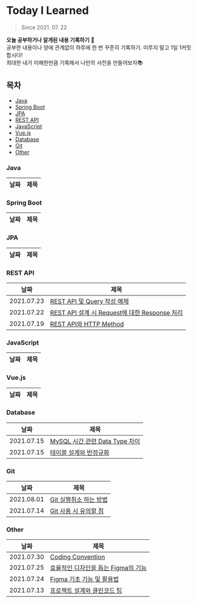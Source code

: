 # Today I Learned

> Since 2021. 07. 22

**오늘 공부하거나 알게된 내용 기록하기** 📝<br/>
공부한 내용이나 양에 관계없이 하루에 한 번 꾸준히 기록하기. 미루지 말고 1일 1커밋 합시다!<br/>
최대한 내가 이해한만큼 기록해서 나만의 사전을 만들어보자📚

## 목차

- [Java](#Java)
- [Spring Boot](#Spring-Boot)
- [JPA](#JPA)
- [REST API](#REST-API)
- [JavaScript](#JavaScript)
- [Vue.js](#Vue.js)
- [Database](#Database)
- [Git](#Git)
- [Other](#Other)

### Java

| 날짜 | 제목 |
| --- | --- |

### Spring Boot

| 날짜 | 제목 |
| --- | --- |

### JPA

| 날짜 | 제목 |
| --- | --- |

### REST API

| 날짜 | 제목 |
| --- | --- |
| 2021.07.23 | [REST API 및 Query 작성 예제](REST%20API/REST-API-및-Query-작성-예제.md) |
| 2021.07.22 | [REST API 설계 시 Request에 대한 Response 처리](REST%20API/Request에-대한-Response-처리.md) |
| 2021.07.19 | [REST API와 HTTP Method](REST%20API/REST-API와-HTTP-Method.md) |

### JavaScript

| 날짜 | 제목 |
| --- | --- |

### Vue.js

| 날짜 | 제목 |
| --- | --- |

### Database

| 날짜 | 제목 |
| --- | --- |
| 2021.07.15 | [MySQL 시간 관련 Data Type 차이](Database/MySQL-시간-관련-Data-Type-차이.md) |
| 2021.07.15 | [테이블 설계와 반정규화](Database/테이블-설계와-반정규화.md) |

### Git

| 날짜 | 제목 |
| --- | --- |
| 2021.08.01 | [Git 실행취소 하는 방법](Git/Git-실행취소-하는-방법.md) |
| 2021.07.14 | [Git 사용 시 유의할 점](Git/Git-사용-시-유의할-점.md) |

### Other

| 날짜 | 제목 |
| --- | --- |
| 2021.07.30 | [Coding Convention](Other/Coding-Convention.md) |
| 2021.07.25 | [효율적인 디자인을 돕는 Figma의 기능](Other/효율적인-디자인을-돕는-Figma의-기능.md) |
| 2021.07.24 | [Figma 기초 기능 및 활용법](Other/Figma-기초-기능-및-활용법.md) |
| 2021.07.13 | [프로젝트 설계와 클린코드 팁](Other/프로젝트-설계와-클린코드-팁.md) |